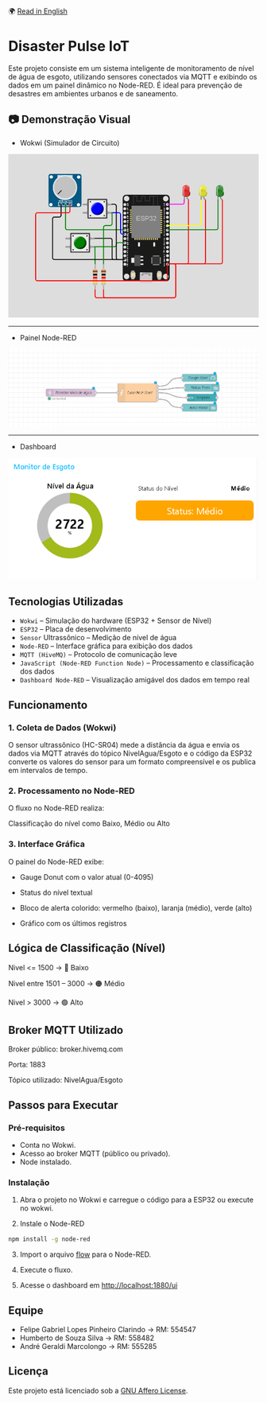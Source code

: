 🌍 [Read in English](README.md)

# Disaster Pulse IoT

Este projeto consiste em um sistema inteligente de monitoramento de nível de água de esgoto, utilizando sensores conectados via MQTT e exibindo os dados em um painel dinâmico no Node-RED. É ideal para prevenção de desastres em ambientes urbanos e de saneamento.

## 📷 Demonstração Visual

- Wokwi (Simulador de Circuito)

![Wokwi](./images/circuito.png)

---

- Painel Node-RED

![Painel Node-RED](./images/node-red.png)

---

- Dashboard

![Dashboard](./images/dashboard.png)

## Tecnologias Utilizadas

- `Wokwi` – Simulação do hardware (ESP32 + Sensor de Nível)
- `ESP32` – Placa de desenvolvimento
- `Sensor` Ultrassônico – Medição de nível de água
- `Node-RED` – Interface gráfica para exibição dos dados
- `MQTT (HiveMQ)` – Protocolo de comunicação leve
- `JavaScript (Node-RED Function Node)` – Processamento e classificação dos dados
- `Dashboard Node-RED` – Visualização amigável dos dados em tempo real

## Funcionamento

### 1. Coleta de Dados (Wokwi)

O sensor ultrassônico (HC-SR04) mede a distância da água e envia os dados via MQTT através do tópico NivelAgua/Esgoto
e o código da ESP32 converte os valores do sensor para um formato compreensível e os publica em intervalos de tempo.

### 2. Processamento no Node-RED

O fluxo no Node-RED realiza:

Classificação do nível como Baixo, Médio ou Alto

### 3. Interface Gráfica

O painel do Node-RED exibe:

- Gauge Donut com o valor atual (0-4095)

- Status do nível textual

- Bloco de alerta colorido: vermelho (baixo), laranja (médio), verde (alto)

- Gráfico com os últimos registros

## Lógica de Classificação (Nível)

Nivel <= 1500 → 🔴 Baixo

Nivel entre 1501 – 3000 → 🟠 Médio

Nivel > 3000 → 🟢 Alto

## Broker MQTT Utilizado

Broker público: broker.hivemq.com

Porta: 1883

Tópico utilizado: NivelAgua/Esgoto

## Passos para Executar

### Pré-requisitos

- Conta no Wokwi.
- Acesso ao broker MQTT (público ou privado).
- Node instalado.

### Instalação

1. Abra o projeto no Wokwi e carregue o código para a ESP32 ou execute no wokwi.

2. Instale o Node-RED

```bash
npm install -g node-red
```

3. Import o arquivo [flow](./flow.json) para o Node-RED.

4. Execute o fluxo.

5. Acesse o dashboard em <http://localhost:1880/ui>

## Equipe

- Felipe Gabriel Lopes Pinheiro Clarindo   ->   RM: 554547
- Humberto de Souza Silva                  ->   RM: 558482
- André Geraldi Marcolongo                 ->   RM: 555285

## Licença

Este projeto está licenciado sob a [GNU Affero License](https://www.gnu.org/licenses/agpl-3.0.html).
